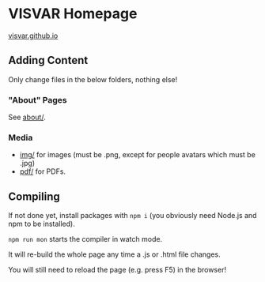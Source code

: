 # VISVAR Homepage

[visvar.github.io](https://visvar.github.io/)

## Adding Content

Only change files in the below folders, nothing else!

### "About" Pages

See [about/](./about/).

### Media

- [img/](./img/) for images (must be .png, except for people avatars which must be .jpg)
- [pdf/](./pdf/) for PDFs.

## Compiling

If not done yet, install packages with `npm i` (you obviously need Node.js and npm to be installed).

`npm run mon` starts the compiler in watch mode.

It will re-build the whole page any time a .js or .html file changes.

You will still need to reload the page (e.g. press F5) in the browser!
